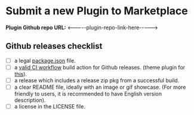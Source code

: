 # Submit a new Plugin to Marketplace

**Plugin Github repo URL:**  <-----plugin-repo-link-here----->

## Github releases checklist

- [ ] a legal [package.json](https://gist.github.com/xyhp915/bb9f67f5b430ac0da2629d586a3e4d69#explain-packagejson) file.
- [ ] a [valid CI workflow](https://github.com/xyhp915/logseq-journals-calendar/blob/main/.github/workflows/publish.yml#L10) build action for Github releases. (theme plugin for [this](https://github.com/Sansui233/logseq-bonofix-theme/blob/master/.github/workflows/publish.yml)).
- [ ] a release which includes a release zip pkg from a successful build.
- [ ] a clear README file, ideally with an image or gif showcase. (For more friendly to users, it is recommended to have English version description).
- [ ] a license in the LICENSE file.
